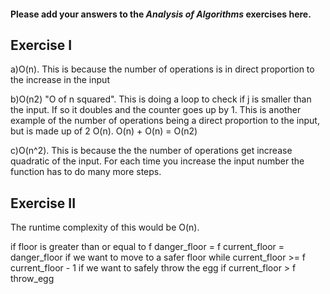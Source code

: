 #### Please add your answers to the ***Analysis of  Algorithms*** exercises here.

## Exercise I

a)O(n). This is because the number of operations is in direct proportion to the increase in the input


b)O(n2) "O of n squared". This is doing a loop to check if j is smaller than the input. If so it doubles and the counter goes up by 1. This is another example of the number of operations being a direct
proportion to the input, but is made up of 2 O(n). O(n) + O(n) = O(n2)


c)O(n^2). This is because the the number of operations get increase quadratic of the input. For each time you increase the input number the function has to do many more steps. 

## Exercise II

The runtime complexity of this would be O(n).

if floor is greater than or equal to f
    danger_floor = f
    current_floor = danger_floor
    if we want to move to a safer floor
        while current_floor >= f
            current_floor - 1
    if we want to safely throw the egg
        if current_floor > f
            throw_egg


